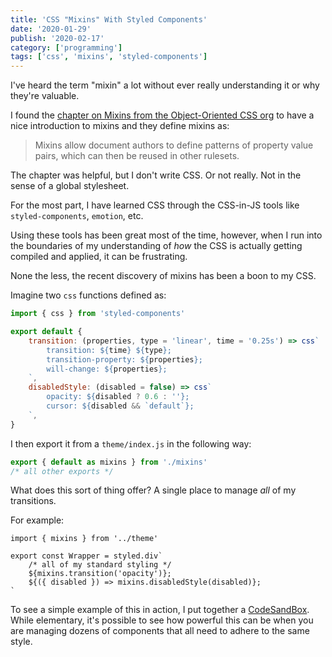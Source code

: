 ```yaml
---
title: 'CSS "Mixins" With Styled Components'
date: '2020-01-29'
publish: '2020-02-17'
category: ['programming']
tags: ['css', 'mixins', 'styled-components']
---
```


I've heard the term "mixin" a lot without ever really understanding it or why they're valuable.

I found the [chapter on Mixins from the Object-Oriented CSS org](http://oocss.org/spec/css-mixins.html) to have a nice introduction to mixins and they define mixins as:

> Mixins allow document authors to define patterns of property value pairs, which can then be reused in other rulesets.

The chapter was helpful, but I don't write CSS. Or not really. Not in the sense of a global stylesheet.

For the most part, I have learned CSS through the CSS-in-JS tools like `styled-components`, `emotion`, etc.

Using these tools has been great most of the time, however, when I run into the boundaries of my understanding of _how_ the CSS is actually getting compiled and applied, it can be frustrating.

None the less, the recent discovery of mixins has been a boon to my CSS.

Imagine two `css` functions defined as:

```javascript:title=theme/mixins.js
import { css } from 'styled-components'

export default {
    transition: (properties, type = 'linear', time = '0.25s') => css`
        transition: ${time} ${type};
        transition-property: ${properties};
        will-change: ${properties};
    `,
    disabledStyle: (disabled = false) => css`
        opacity: ${disabled ? 0.6 : ''};
        cursor: ${disabled && `default`};
    `,
}
```

I then export it from a `theme/index.js` in the following way:

```javascript:title=theme/index.js
export { default as mixins } from './mixins'
/* all other exports */
```

What does this sort of thing offer? A single place to manage _all_ of my transitions.

For example:

```javascript:title=components/Wrapper
import { mixins } from '../theme'

export const Wrapper = styled.div`
    /* all of my standard styling */
    ${mixins.transition('opacity')};
    ${({ disabled }) => mixins.disabledStyle(disabled)};
`
```

To see a simple example of this in action, I put together a [CodeSandBox](https://codesandbox.io/s/styled-components-mixins-6xfsi). While elementary, it's possible to see how powerful this can be when you are managing dozens of components that all need to adhere to the same style.
